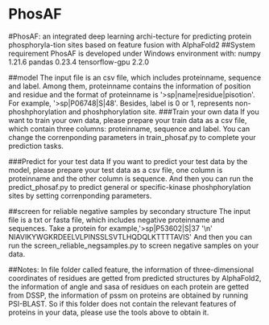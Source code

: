 # PhosAF
#PhosAF: an integrated deep learning archi-tecture for predicting protein phosphoryla-tion sites based on feature fusion with AlphaFold2
##System requirement
PhosAF is developed under Windows environment with:
numpy  1.21.6
pandas  0.23.4
tensorflow-gpu  2.2.0

##model
The input file is an csv file, which includes proteinname, sequence and label. Among them, proteinname contains the information of position and residue and the format of proteinname is '>sp|name|residue|pisotion'. For example, '>sp|P06748|S|48'. Besides, label is 0 or 1, represents non-phoshphorylation and phoshphorylation site.
###Train your own data
If you want to train your own data, please prepare your train data as a csv file, which contain three columns: proteinname, sequence and label. You can change the correnponding parameters in train_phosaf.py to complete your prediction tasks.

###Predict for your test data
If you want to predict your test data by the model, please prepare your test data as a csv file, one column is proteinname and the other column is sequence.
And then you can run the predict_phosaf.py to predict general or specific-kinase phoshphorylation sites by setting correnponding parameters.

##screen for reliable negative samples by secondary structure
The input file is a txt or fasta file, which includes negative proteinname and sequences.
Take a protein for example,'>sp|P53602|S|37 '\n'
                                           NIAVIKYWGKRDEELVLPINSSLSVTLHQDQLKTTTTAVIS'
And then you can run the screen_reliable_negsamples.py to screen negative samples on your data.

##Notes:
In file folder called feature, the information of three-dimensional coordinates of residues are getted from predicted structures by AlphaFold2, the information of angle and sasa of residues on each protein are getted from DSSP,  the information of pssm on proteins are obtained by running PSI-BLAST.
So if this folder does not contain the relevant features of proteins in your data, please use the tools above to obtain it.
